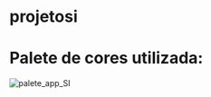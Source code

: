 # projetosi

# Palete de cores utilizada:

![palete_app_SI](https://github.com/joao-anacleto1/projetosi/assets/100430307/cb51e9e2-636b-4c41-8972-60cdc0ff309e)
